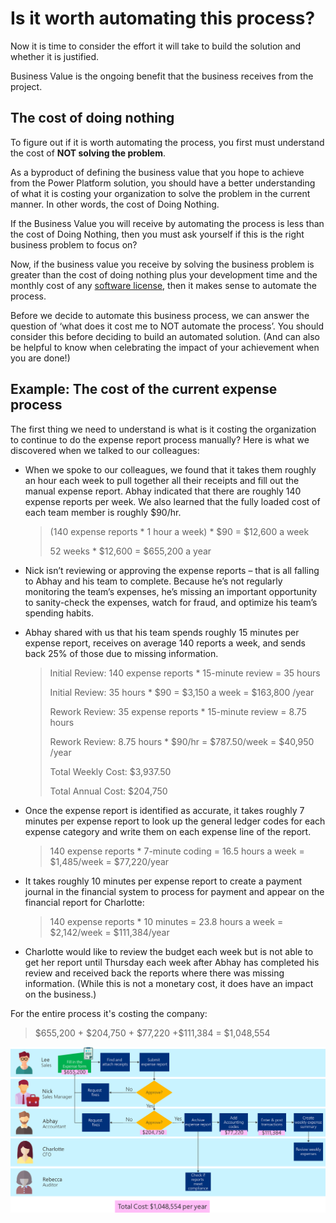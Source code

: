 Is it worth automating this process?
====================================

Now it is time to consider the effort it will take to build the solution and
whether it is justified.

Business Value is the ongoing benefit that the business receives from the
project.

The cost of doing nothing
-------------------------

To figure out if it is worth automating the process, you first must understand
the cost of **NOT solving the problem**.

As a byproduct of defining the business value that you hope to achieve from the
Power Platform solution, you should have a better understanding of what it is
costing your organization to solve the problem in the current manner. In other
words, the cost of Doing Nothing.

If the Business Value you will receive by automating the process is less than
the cost of Doing Nothing, then you must ask yourself if this is the right
business problem to focus on?

Now, if the business value you receive by solving the business problem is
greater than the cost of doing nothing plus your development time and the
monthly cost of any [software license](https://docs.microsoft.com/en-us/power-platform/admin/pricing-billing-skus), then it makes sense to automate the
process.

Before we decide to automate this business process, we can answer the question
of ‘what does it cost me to NOT automate the process’. You should consider this
before deciding to build an automated solution. (And can also be helpful to know
when celebrating the impact of your achievement when you are done!)

Example: The cost of the current expense process
------------------------------------------------

The first thing we need to understand is what is it costing the organization to
continue to do the expense report process manually? Here is what we discovered
when we talked to our colleagues:

-   When we spoke to our colleagues, we found that it takes them roughly an hour
    each week to pull together all their receipts and fill out the manual
    expense report. Abhay indicated that there are roughly 140 expense reports
    per week. We also learned that the fully loaded cost of each team member is
    roughly \$90/hr.

    >   (140 expense reports \* 1 hour a week) \* \$90 = \$12,600 a week
    >   
    >   52 weeks \* \$12,600 = \$655,200 a year

-   Nick isn’t reviewing or approving the expense reports – that is all falling
    to Abhay and his team to complete. Because he’s not regularly monitoring the
    team’s expenses, he’s missing an important opportunity to sanity-check the
    expenses, watch for fraud, and optimize his team’s spending habits.

-   Abhay shared with us that his team spends roughly 15 minutes per expense
    report, receives on average 140 reports a week, and sends back 25% of those
    due to missing information.

    >   Initial Review: 140 expense reports \* 15-minute review = 35 hours
    >   
    >   Initial Review: 35 hours \* \$90 = \$3,150 a week = \$163,800 /year
    >   
    >   Rework Review: 35 expense reports \* 15-minute review = 8.75 hours
    >   
    >   Rework Review: 8.75 hours \* \$90/hr = \$787.50/week = \$40,950 /year
    >   
    >   Total Weekly Cost: \$3,937.50
    >   
    >   Total Annual Cost: \$204,750

-   Once the expense report is identified as accurate, it takes roughly 7
    minutes per expense report to look up the general ledger codes for each
    expense category and write them on each expense line of the report.

    >   140 expense reports \* 7-minute coding = 16.5 hours a week =
        \$1,485/week = \$77,220/year

-   It takes roughly 10 minutes per expense report to create a payment journal
    in the financial system to process for payment and appear on the financial
    report for Charlotte:

    >   140 expense reports \* 10 minutes = 23.8 hours a week = \$2,142/week =
        \$111,384/year

-   Charlotte would like to review the budget each week but is not able to get
    her report until Thursday each week after Abhay has completed his review and
    received back the reports where there was missing information. (While this
    is not a monetary cost, it does have an impact on the business.)

For the entire process it's costing the company:

>   \$655,200 + \$204,750 + \$77,220 +\$111,384 = \$1,048,554

![Business process flowchart showing the employee cost for each task and the total cost of the process](media/cost-of-process.png)
